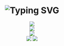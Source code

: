 
<h1 align="center">
  <a>
    <img src="https://readme-typing-svg.herokuapp.com?font=Fira+Code&size=25&pause=1000&center=true&vCenter=true&width=435&separator=%3C&lines=std%3A%3Aprintln(%22Hello+World%22);+%3C%E6%AC%A2%E8%BF%8E%E6%9D%A5%E5%88%B0xwysyy%E4%B8%BB%E9%A1%B5!" alt="Typing SVG" /></a>
  </a>
</h1>
<div align="center">
  <img src="https://skillicons.dev/icons?i=c,cpp,py,vite,vue,html,css,js,docker,go,mysql,nginx,tailwind,github,latex,md,sublime,vscode&perline=9">
</div>
<div align="center">
    <img  src="https://github-readme-stats-git-masterrstaa-rickstaa.vercel.app/api/top-langs/?username=xwysyy&hide_title=true&hide_border=true&layout=compact&langs_count=6&text_color=000&icon_color=fff&bg_color=0,52fa5a,4dfcff,c64dff&theme=graywhite" />
</div>

<div align="center">
    <img  src="https://codeforces-readme-api.xwysyy.cn/api/card?username=kmsgk" /><br>
    <img  src="https://codeforces-readme-api.xwysyy.cn/api/badge?username=kmsgk" />
    <img  src="https://codeforces-readme-api.xwysyy.cn/api/badge?username=xwysyy" />
</div>
